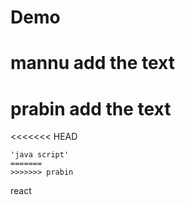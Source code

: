 # Demo
# mannu add the text
# prabin add the text
<<<<<<< HEAD

```
'java script'
=======
>>>>>>> prabin

```
react 

```
